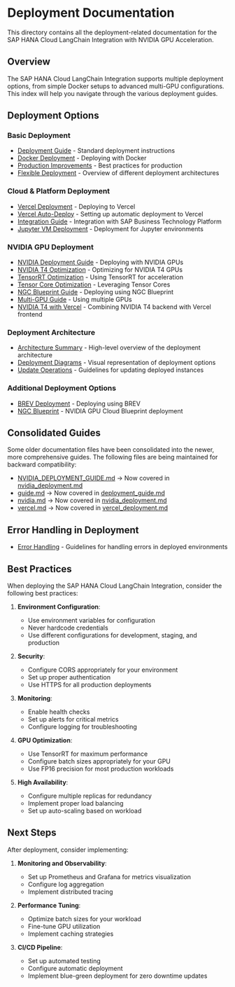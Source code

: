 # Deployment Documentation

This directory contains all the deployment-related documentation for the SAP HANA Cloud LangChain Integration with NVIDIA GPU Acceleration.

## Overview

The SAP HANA Cloud LangChain Integration supports multiple deployment options, from simple Docker setups to advanced multi-GPU configurations. This index will help you navigate through the various deployment guides.

## Deployment Options

### Basic Deployment

* [Deployment Guide](DEPLOYMENT.md) - Standard deployment instructions
* [Docker Deployment](docker.md) - Deploying with Docker
* [Production Improvements](PRODUCTION_IMPROVEMENTS.md) - Best practices for production
* [Flexible Deployment](flexible_deployment.md) - Overview of different deployment architectures

### Cloud & Platform Deployment

* [Vercel Deployment](vercel_deployment.md) - Deploying to Vercel
* [Vercel Auto-Deploy](vercel_auto_deploy.md) - Setting up automatic deployment to Vercel
* [Integration Guide](integration_guide.md) - Integration with SAP Business Technology Platform
* [Jupyter VM Deployment](jupyter_vm_deployment.md) - Deployment for Jupyter environments

### NVIDIA GPU Deployment

* [NVIDIA Deployment Guide](nvidia_deployment.md) - Deploying with NVIDIA GPUs
* [NVIDIA T4 Optimization](nvidia_t4_optimization.md) - Optimizing for NVIDIA T4 GPUs
* [TensorRT Optimization](tensorrt-optimization.md) - Using TensorRT for acceleration
* [Tensor Core Optimization](tensor-core-optimization.md) - Leveraging Tensor Cores
* [NGC Blueprint Guide](ngc-blueprint.md) - Deploying using NGC Blueprint
* [Multi-GPU Guide](multi-gpu.md) - Using multiple GPUs
* [NVIDIA T4 with Vercel](nvidia-t4-vercel.md) - Combining NVIDIA T4 backend with Vercel frontend

### Deployment Architecture

* [Architecture Summary](summary.md) - High-level overview of the deployment architecture
* [Deployment Diagrams](deployment_diagrams.md) - Visual representation of deployment options
* [Update Operations](update-operations.md) - Guidelines for updating deployed instances

### Additional Deployment Options

* [BREV Deployment](BREV_DEPLOYMENT.md) - Deploying using BREV
* [NGC Blueprint](NGC_BLUEPRINT.md) - NVIDIA GPU Cloud Blueprint deployment

## Consolidated Guides

Some older documentation files have been consolidated into the newer, more comprehensive guides. The following files are being maintained for backward compatibility:

* [NVIDIA_DEPLOYMENT_GUIDE.md](NVIDIA_DEPLOYMENT_GUIDE.md) → Now covered in [nvidia_deployment.md](nvidia_deployment.md)
* [guide.md](guide.md) → Now covered in [deployment_guide.md](deployment_guide.md)
* [nvidia.md](nvidia.md) → Now covered in [nvidia_deployment.md](nvidia_deployment.md)
* [vercel.md](vercel.md) → Now covered in [vercel_deployment.md](vercel_deployment.md)

## Error Handling in Deployment

* [Error Handling](error-handling.md) - Guidelines for handling errors in deployed environments

## Best Practices

When deploying the SAP HANA Cloud LangChain Integration, consider the following best practices:

1. **Environment Configuration**:
   - Use environment variables for configuration
   - Never hardcode credentials
   - Use different configurations for development, staging, and production

2. **Security**:
   - Configure CORS appropriately for your environment
   - Set up proper authentication
   - Use HTTPS for all production deployments

3. **Monitoring**:
   - Enable health checks
   - Set up alerts for critical metrics
   - Configure logging for troubleshooting

4. **GPU Optimization**:
   - Use TensorRT for maximum performance
   - Configure batch sizes appropriately for your GPU
   - Use FP16 precision for most production workloads

5. **High Availability**:
   - Configure multiple replicas for redundancy
   - Implement proper load balancing
   - Set up auto-scaling based on workload

## Next Steps

After deployment, consider implementing:

1. **Monitoring and Observability**:
   - Set up Prometheus and Grafana for metrics visualization
   - Configure log aggregation
   - Implement distributed tracing

2. **Performance Tuning**:
   - Optimize batch sizes for your workload
   - Fine-tune GPU utilization
   - Implement caching strategies

3. **CI/CD Pipeline**:
   - Set up automated testing
   - Configure automatic deployment
   - Implement blue-green deployment for zero downtime updates